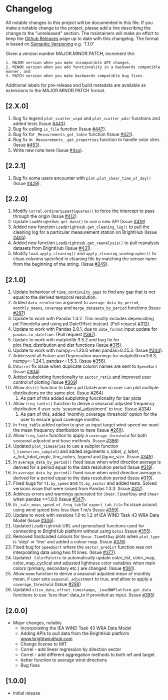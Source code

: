 # Changelog
All notable changes to this project will be documented in this file. If you make a notable change to the project, please add a line describing the change to the "unreleased" section. The maintainers will make an effort to keep the [Github Releases](https://github.com/brightwind-dev/brightwind/releases) page up to date with this changelog. The format is based on [Semantic Versioning](https://semver.org/) e.g. '1.1.0'

Given a version number MAJOR.MINOR.PATCH, increment the:

    1. MAJOR version when you make incompatible API changes,
    2. MINOR version when you add functionality in a backwards compatible manner, and
    3. PATCH version when you make backwards compatible bug fixes.

Additional labels for pre-release and build metadata are available as extensions to the MAJOR.MINOR.PATCH format.


## [2.X.0]
1. Bug fix legend `plot_scatter_wspd` and `plot_scatter_wdir` functions and added tests (Issue [#443](https://github.com/brightwind-dev/brightwind/issues/443)).
2. Bug fix calling `is_file` function (Issue [#447](https://github.com/brightwind-dev/brightwind/issues/447)).
3. Bug fix for `_Measurements_get_table` function (Issue [#421](https://github.com/brightwind-dev/brightwind/issues/421)).
4. Bug fix in `_Measurements__get_properties` function to handle solar sites (Issue [#453](https://github.com/brightwind-dev/brightwind/issues/453)).
5. Write new note here (Issue [#4xx](https://github.com/brightwind-dev/brightwind/issues/4xx)).


## [2.2.1]
1. Bug fix some users encounter with `plot.plot_shear_time_of_day()` (Issue [#429](https://github.com/brightwind-dev/brightwind/issues/429)).


## [2.2.0]
1. Modify `Correl.OrdinaryLeastSquares()` to force the intercept to pass through the origin (Issue [#412](https://github.com/brightwind-dev/brightwind/issues/412)).
1. Update `LoadBrightHub.get_data()` to use a new API (Issue [#419](https://github.com/brightwind-dev/brightwind/issues/419)).
1. Added new function `LoadBrightHub.get_cleaning_log()` to pull the cleaning log for a particular measurement station on BrightHub (Issue [#405](https://github.com/brightwind-dev/brightwind/issues/405)).
1. Added new function `LoadBrightHub.get_reanalysis()` to pull reanalysis datasets from BrightHub (Issue [#431](https://github.com/brightwind-dev/brightwind/issues/431)).
1. Modify `load.apply_cleaning()` and `apply_cleaning_windographer()` to clean columns specified in cleaning file by 
matching the sensor name from the beginning of the string. (Issue [#249](https://github.com/brightwind-dev/brightwind/issues/249)).



## [2.1.0]
1. Update behaviour of `time_continuity_gaps` to find any gap that
is not equal to the derived temporal resolution.
2. Added `data_resolution` argument to `average_data_by_period`, `monthly_means`, `coverage` and 
  `merge_datasets_by_period` functions (Issue [#297](https://github.com/brightwind-dev/brightwind/issues/297))
3. Update to work with Pandas 1.3.2. This mostly includes depreciating pd.Timedelta and using pd.DateOffset instead. (Pull request [#312](https://github.com/brightwind-dev/brightwind/pull/312)).
4. Update to work with Pandas 2.0.1, due to `date_format` input update for `pandas.to_datetime`. (Pull request [#387](https://github.com/brightwind-dev/brightwind/issues/387)).
5. Update to work with matplotlib 3.5.2 and bug fix for plot_freq_distribution and dist functions (Issue [#315](https://github.com/brightwind-dev/brightwind/issues/315)). 
6. Update to work with numpy>=1.20.0 when pandas=0.25.3. (Issue [#344](https://github.com/brightwind-dev/brightwind/issues/344)). 
7. Addressed all Future and Deprecation warnings for matplotlib<=3.6.3, numpy<=1.24.1, pandas<=1.5.3. (Issue [#356](https://github.com/brightwind-dev/brightwind/issues/356)).
8. In`Correl` fix issue when duplicate column names are sent to `SpeedSort` (Issue [#304](https://github.com/brightwind-dev/brightwind/issues/304))
9. Added subplotting functionality to `sector_ratio` and improved user control of plotting (Issue [#309](https://github.com/brightwind-dev/brightwind/issues/309))
10. Allow `dist()` function to take a pd.DataFrame so user can plot multiple distributions on the same plot. (Issue [#264](https://github.com/brightwind-dev/brightwind/issues/264))
    1. As part of this added subplotting functionality for bar plots
11. Allow `freq_table()` function to derive a seasonal adjusted frequency distribution if user sets 'seasonal_adjustment' 
to true. (Issue [#334](https://github.com/brightwind-dev/brightwind/issues/334))
    1. As part of this, added 'monthly_coverage_threshold' option for the user to ensure good coverage months. 
12. In `freq_table` added option to give as input target wind speed we want the mean frequency distribution to have 
(Issue [#269](https://github.com/brightwind-dev/brightwind/issues/269)).
13. Allow `freq_table` function to apply a `coverage_threshold` for both seasonal adjusted and base methods. (Issue [#386](https://github.com/brightwind-dev/brightwind/issues/386))
14. Updated `plot_timeseries` to use a subplot function (`_timeseries_subplot`) and added arguments _x_label_, _y_label_, _x_tick_label_angle_, 
_line_colors_, _legend_ and _figure_size_. (Issue [#349](https://github.com/brightwind-dev/brightwind/issues/349)).
15. In `average_data_by_period()` fixed issue when wind direction average is derived for a period equal to the data resolution period 
(Issue [#319](https://github.com/brightwind-dev/brightwind/issues/319)).
16. In `average_data_by_period()` fixed issue when wind direction average is derived for a period equal to the data resolution period (Issue [#319](https://github.com/brightwind-dev/brightwind/issues/319)).
17. Fixed bugs for `TI.by_speed` and `TI.by_sector` and added tests. Solved versions issue that were raised from Pandas 1.3.3. (Issue [#317](https://github.com/brightwind-dev/brightwind/issues/317)).
18. Address errors and warnings generated for `Shear.TimeOfDay` and `Shear` when pandas >=1.0.0 (Issue [#347](https://github.com/brightwind-dev/brightwind/issues/347)).
19. In `_calc_mean_speed_of_freq_tab` for `export_tab_file` fix issue around using wind speed bins less than 1 m/s (Issue [#359](https://github.com/brightwind-dev/brightwind/issues/359)).
20. Update to work with versions 1.0 to 1.2 of IEA WIND Task 43 WRA Data Model (Issue [#306](https://github.com/brightwind-dev/brightwind/issues/306)).
21. Updated `LoadBrightHub` URL and generalised functions used for connecting to BrightHub platform without using `boto3` (Issue [#355](https://github.com/brightwind-dev/brightwind/issues/355)).
22. Removed hardcoded colours for `Shear.TimeOfDay` plots when `plot_type` is 'step' or 'line' and added a colour map. (Issue [#376](https://github.com/brightwind-dev/brightwind/issues/376)).
23. Fixed bug for `SpeedSort` where the `sector_predict` function was not interpolating data using two fit lines. (Issue [#377](https://github.com/brightwind-dev/brightwind/issues/377)).
24. Updated `_ColorPalette` to automatically update color_list, color_map, color_map_cyclical and adjusted lightness color variables when main colors (primary, secondary etc.) are changed. (Issue [#381](https://github.com/brightwind-dev/brightwind/issues/381)).
25. Allow `momm` function to derive a seasonal adjusted mean of monthly mean, if user sets `seasonal_adjustment` to true, and allow to apply a `coverage_threshold` (Issue [#298](https://github.com/brightwind-dev/brightwind/issues/298))
26. Updated `slice_data`, `offset_timestamps`, `_LoadBWPlatform.get_data` functions to use 'less than' data_to if provided as input. (Issue [#385](https://github.com/brightwind-dev/brightwind/issues/385))



## [2.0.0]
- Major changes, notably
  - Incorporating the IEA WIND Task 43 WRA Data Model
  - Adding APIs to pull data from the BrightHub platform www.brightwindhub.com
  - Change license to MIT
  - Correl - add linear regression by direction sector
  - Correl - add different aggregation methods to both ref and target
  - better function to average wind directions
  - Bug fixes


## [1.0.0]
- Initial release
